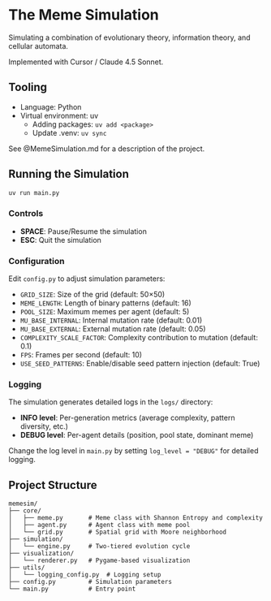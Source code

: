 # The Meme Simulation

Simulating a combination of evolutionary theory, information theory, and cellular automata.

Implemented with Cursor / Claude 4.5 Sonnet.

## Tooling

* Language: Python
* Virtual environment: uv
  * Adding packages: `uv add <package>`
  * Update .venv: `uv sync`

See @MemeSimulation.md for a description of the project.

## Running the Simulation

```bash
uv run main.py
```

### Controls
- **SPACE**: Pause/Resume the simulation
- **ESC**: Quit the simulation

### Configuration

Edit `config.py` to adjust simulation parameters:
- `GRID_SIZE`: Size of the grid (default: 50×50)
- `MEME_LENGTH`: Length of binary patterns (default: 16)
- `POOL_SIZE`: Maximum memes per agent (default: 5)
- `MU_BASE_INTERNAL`: Internal mutation rate (default: 0.01)
- `MU_BASE_EXTERNAL`: External mutation rate (default: 0.05)
- `COMPLEXITY_SCALE_FACTOR`: Complexity contribution to mutation (default: 0.1)
- `FPS`: Frames per second (default: 10)
- `USE_SEED_PATTERNS`: Enable/disable seed pattern injection (default: True)

### Logging

The simulation generates detailed logs in the `logs/` directory:
- **INFO level**: Per-generation metrics (average complexity, pattern diversity, etc.)
- **DEBUG level**: Per-agent details (position, pool state, dominant meme)

Change the log level in `main.py` by setting `log_level = "DEBUG"` for detailed logging.

## Project Structure

```
memesim/
├── core/
│   ├── meme.py       # Meme class with Shannon Entropy and complexity
│   ├── agent.py      # Agent class with meme pool
│   └── grid.py       # Spatial grid with Moore neighborhood
├── simulation/
│   └── engine.py     # Two-tiered evolution cycle
├── visualization/
│   └── renderer.py   # Pygame-based visualization
├── utils/
│   └── logging_config.py  # Logging setup
├── config.py         # Simulation parameters
└── main.py           # Entry point
```

